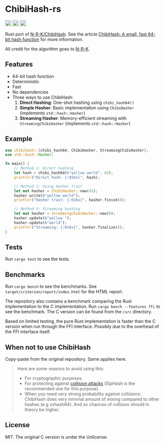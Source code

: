 # ChibiHash-rs

[<img alt="crates.io" src="https://img.shields.io/crates/v/chibihash.svg?style=for-the-badge&color=fc8d62&logo=rust" height="20">](https://crates.io/crates/chibihash)
[<img alt="docs.rs" src="https://img.shields.io/badge/docs.rs-chibihash-66c2a5?style=for-the-badge&labelColor=555555&logo=docs.rs" height="20">](https://docs.rs/chibihash)
[<img alt="build status" src="https://img.shields.io/github/actions/workflow/status/thevilledev/chibihash-rs/test.yml?branch=main&style=for-the-badge" height="20">](https://github.com/thevilledev/chibihash-rs/actions?query=branch%3Amain)

Rust port of [N-R-K/ChibiHash](https://github.com/N-R-K/ChibiHash). See the article [ChibiHash: A small, fast 64-bit hash function](https://nrk.neocities.org/articles/chibihash) for more information.

All credit for the algorithm goes to [N-R-K](https://github.com/N-R-K).

## Features

- 64-bit hash function
- Deterministic
- Fast
- No dependencies
- Three ways to use ChibiHash:
  1. **Direct Hashing**: One-shot hashing using `chibi_hash64()`
  2. **Simple Hasher**: Basic implementation using `ChibiHasher` (implements `std::hash::Hasher`)
  3. **Streaming Hasher**: Memory-efficient streaming with `StreamingChibiHasher` (implements `std::hash::Hasher`)
## Example

```rust
use chibihash::{chibi_hash64, ChibiHasher, StreamingChibiHasher};
use std::hash::Hasher;

fn main() {
    // Method 1: Direct hashing
    let hash = chibi_hash64(b"yellow world", 42);
    println!("Direct hash: {:016x}", hash);

    // Method 2: Using Hasher trait
    let mut hasher = ChibiHasher::new(42);
    hasher.write(b"yellow world");
    println!("Hasher trait: {:016x}", hasher.finish());

    // Method 3: Streaming hashing
    let mut hasher = StreamingChibiHasher::new(0);
    hasher.update(b"yellow ");
    hasher.update(b"world");
    println!("Streaming: {:016x}", hasher.finalize());
}
```

## Tests

Run `cargo test` to see the tests.

## Benchmarks

Run `cargo bench` to see the benchmarks. See `target/criterion/report/index.html` for the HTML report.

The repository also contains a benchmark comparing the Rust implementation to the C implementation. Run `cargo bench --features ffi` to see the benchmark. The C version can be found from the `csrc` directory.

Based on limited testing, the pure Rust implementation is faster than the C version when run through the FFI interface. Possibly due to the overhead of the FFI interface itself.

## When not to use ChibiHash

Copy-paste from the original repository. Same applies here.

>Here are some reasons to avoid using this:
>
>* For cryptographic purposes.
>* For protecting against [collision attacks](https://en.wikipedia.org/wiki/Collision_attack) (SipHash is the recommended one for this purpose).
>* When you need very strong probability against collisions: ChibiHash does very
>  minimal amount of mixing compared to other hashes (e.g xxhash64). And so
>  chances of collision should in theory be higher.

## License

MIT. The original C version is under the Unlicense.